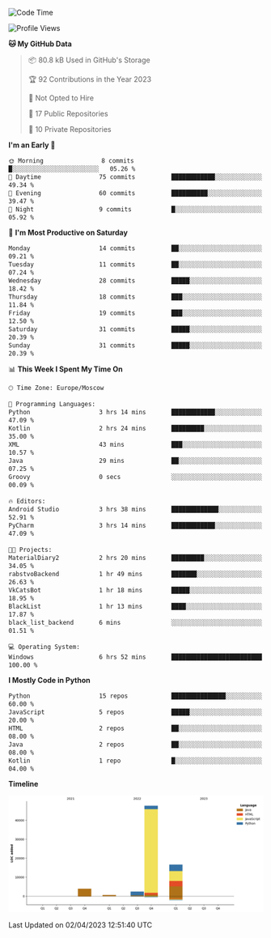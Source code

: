 <!--START_SECTION:waka-->
![Code Time](http://img.shields.io/badge/Code%20Time-79%20hrs%2055%20mins-blue)

![Profile Views](http://img.shields.io/badge/Profile%20Views-0-blue)

**🐱 My GitHub Data** 

> 📦 80.8 kB Used in GitHub's Storage 
 > 
> 🏆 92 Contributions in the Year 2023
 > 
> 🚫 Not Opted to Hire
 > 
> 📜 17 Public Repositories 
 > 
> 🔑 10 Private Repositories 
 > 
**I'm an Early 🐤** 

```text
🌞 Morning                8 commits           █░░░░░░░░░░░░░░░░░░░░░░░░   05.26 % 
🌆 Daytime                75 commits          ████████████░░░░░░░░░░░░░   49.34 % 
🌃 Evening                60 commits          ██████████░░░░░░░░░░░░░░░   39.47 % 
🌙 Night                  9 commits           █░░░░░░░░░░░░░░░░░░░░░░░░   05.92 % 
```
📅 **I'm Most Productive on Saturday** 

```text
Monday                   14 commits          ██░░░░░░░░░░░░░░░░░░░░░░░   09.21 % 
Tuesday                  11 commits          ██░░░░░░░░░░░░░░░░░░░░░░░   07.24 % 
Wednesday                28 commits          █████░░░░░░░░░░░░░░░░░░░░   18.42 % 
Thursday                 18 commits          ███░░░░░░░░░░░░░░░░░░░░░░   11.84 % 
Friday                   19 commits          ███░░░░░░░░░░░░░░░░░░░░░░   12.50 % 
Saturday                 31 commits          █████░░░░░░░░░░░░░░░░░░░░   20.39 % 
Sunday                   31 commits          █████░░░░░░░░░░░░░░░░░░░░   20.39 % 
```


📊 **This Week I Spent My Time On** 

```text
🕑︎ Time Zone: Europe/Moscow

💬 Programming Languages: 
Python                   3 hrs 14 mins       ████████████░░░░░░░░░░░░░   47.09 % 
Kotlin                   2 hrs 24 mins       █████████░░░░░░░░░░░░░░░░   35.00 % 
XML                      43 mins             ███░░░░░░░░░░░░░░░░░░░░░░   10.57 % 
Java                     29 mins             ██░░░░░░░░░░░░░░░░░░░░░░░   07.25 % 
Groovy                   0 secs              ░░░░░░░░░░░░░░░░░░░░░░░░░   00.09 % 

🔥 Editors: 
Android Studio           3 hrs 38 mins       █████████████░░░░░░░░░░░░   52.91 % 
PyCharm                  3 hrs 14 mins       ████████████░░░░░░░░░░░░░   47.09 % 

🐱‍💻 Projects: 
MaterialDiary2           2 hrs 20 mins       █████████░░░░░░░░░░░░░░░░   34.05 % 
rabstvoBackend           1 hr 49 mins        ███████░░░░░░░░░░░░░░░░░░   26.63 % 
VkCatsBot                1 hr 18 mins        █████░░░░░░░░░░░░░░░░░░░░   18.95 % 
BlackList                1 hr 13 mins        ████░░░░░░░░░░░░░░░░░░░░░   17.87 % 
black_list_backend       6 mins              ░░░░░░░░░░░░░░░░░░░░░░░░░   01.51 % 

💻 Operating System: 
Windows                  6 hrs 52 mins       █████████████████████████   100.00 % 
```

**I Mostly Code in Python** 

```text
Python                   15 repos            ███████████████░░░░░░░░░░   60.00 % 
JavaScript               5 repos             █████░░░░░░░░░░░░░░░░░░░░   20.00 % 
HTML                     2 repos             ██░░░░░░░░░░░░░░░░░░░░░░░   08.00 % 
Java                     2 repos             ██░░░░░░░░░░░░░░░░░░░░░░░   08.00 % 
Kotlin                   1 repo              █░░░░░░░░░░░░░░░░░░░░░░░░   04.00 % 
```



**Timeline**

![Lines of Code chart](https://raw.githubusercontent.com/Adlemex/Adlemex/main/assets/bar_graph.png)


 Last Updated on 02/04/2023 12:51:40 UTC
<!--END_SECTION:waka-->
